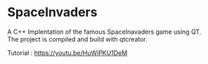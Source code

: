 # SpaceInvaders

A C++ Implentation of the famous SpaceInavaders game using QT.<br>
The project is compiled and build with qtcreator.<br>

Tutorial : https://youtu.be/HuWiPKU1DeM <br>
